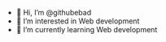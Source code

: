- 👋 Hi, I’m @githubebad
- 👀 I’m interested in Web development
- 🌱 I’m currently learning Web development
